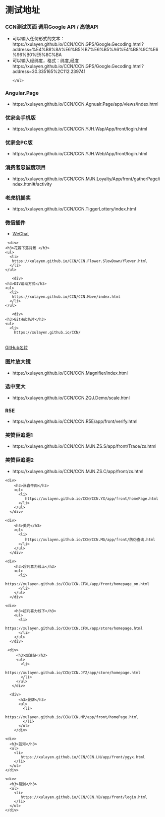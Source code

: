 # 测试地址
 
<div>
  <div>
  <h3>CCN测试页面 调用Google API / 高德API </h3>
    <ul>
      <li>
         可以输入任何形式的文本：
         <br/>
         https://xulayen.github.io/CCN/CCN.GPS/Google.Gecoding.html?address=%E4%B8%8A%E6%B5%B7%E6%B5%A6%E4%B8%9C%E6%96%B0%E5%8C%BA
      </li>
      <li>
        可以输入经纬度，格式：纬度,经度
       <br/>
        https://xulayen.github.io/CCN/CCN.GPS/Google.Gecoding.html?address=30.335165%2C112.239741
      </li>
        
    </ul>
  </div>

  <div>

  <div>
    <h3>Angular.Page</h3>
    <ul>
      <li>
        https://xulayen.github.io/CCN/CCN.Agnualr.Page/app/views/index.html
      </li>
    </ul>
  </div>
 
  <div>
    <h3>优家会手机版</h3>
    <ul>
      <li>
        https://xulayen.github.io/CCN/CCN.YJH.Wap/App/front/login.html
      </li>
    </ul>
  </div>

 <div>
    <h3>优家会PC版</h3>
    <ul>
      <li>
        https://xulayen.github.io/CCN/CCN.YJH.Web/App/front/login.html
      </li>
    </ul>
  </div>

 <div>
    <h3>消费者忠诚度项目</h3>
    <ul>
      <li>
        https://xulayen.github.io/CCN/CCN.MJN.Loyalty/App/front/gatherPage/index.html#/activity
      </li>
    </ul>
  </div>

 <div>
    <h3>老虎机摇奖</h3>
    <ul>
      <li>
        https://xulayen.github.io/CCN/CCN.TiggerLottery/index.html
      </li>
    </ul>
  </div>

 
   <div>
    <h3>微信插件</h3>
    <ul>
      <li>
        <a href="https://github.com/xulayen/WeChat">WeChat</a>
      </li>
    </ul>
  </div>

     <div>
    <h3>花瓣下落背景 </h3>
    <ul>
      <li>
       https://xulayen.github.io/CCN/CCN.Flower.SlowDown/flower.html
      </li>
    </ul>
  </div>


       <div>
    <h3>DIV运动方式</h3>
    <ul>
      <li>
       https://xulayen.github.io/CCN/CCN.Move/index.html
      </li>
    </ul>
  </div>



       <div>
    <h3>GitHub名片</h3>
    <ul>
      <li>
        https://xulayen.github.io/CCN/
<br>
        <a href="https://github.com/xulayen/github-widget-user">GitHub名片</a>
      </li>
    </ul>
  </div>


   <div>
    <h3>图片放大镜</h3>
    <ul>
      <li>
         https://xulayen.github.io/CCN/CCN.Magnifier/index.html
      </li>
    </ul>
  </div>

<div>
    <h3>选中变大</h3>
    <ul>
      <li>
         https://xulayen.github.io/CCN/CCN.ZQJ.Demo/scale.html
      </li>
    </ul>
  </div>

<div>
    <h3>R5E</h3>
    <ul>
      <li>
         https://xulayen.github.io/CCN/CCN.R5E/app/front/verify.html
      </li>
    </ul>
  </div>

  <div>
      <h3>美赞臣追溯1</h3>
      <ul>
        <li>
           https://xulayen.github.io/CCN/CCN.MJN.ZS.S/app/front/Trace/zs.html
        </li>
      </ul>
    </div>

  <div>
      <h3>美赞臣追溯2</h3>
      <ul>
        <li>
           https://xulayen.github.io/CCN/CCN.MJN.ZS.C/app/front/zs.html
        </li>
      </ul>
    </div>

    <div>
        <h3>泳鑫牛肉</h3>
        <ul>
          <li>
             https://xulayen.github.io/CCN/CCN.YX/app/front/homePage.html
          </li>
        </ul>
      </div>

    <div>
        <h3>美光</h3>
        <ul>
          <li>
             https://xulayen.github.io/CCN/CCN.MG/app/front/防伪查询.html
          </li>
        </ul>
      </div>

    <div>
        <h3>超凡喜力线上</h3>
        <ul>
          <li>
             https://xulayen.github.io/CCN/CCN.CFXL/app/front/homepage_on.html
          </li>
        </ul>
      </div>

    <div>
        <h3>超凡喜力线下</h3>
        <ul>
          <li>
             https://xulayen.github.io/CCN/CCN.CFXL/app/store/homepage.html
          </li>
        </ul>
      </div>

     <div>
         <h3>加油站</h3>
         <ul>
           <li>
              https://xulayen.github.io/CCN/CCN.JYZ/app/store/homepage.html
           </li>
         </ul>
       </div>

      <div>
          <h3>曼牌</h3>
          <ul>
            <li>
               https://xulayen.github.io/CCN/CCN.MP/app/front/homePage.html
            </li>
          </ul>
        </div>

    <div>
      <h3>蓝河</h3>
      <ul>
        <li>
           https://xulayen.github.io/CCN/CCN.LH/app/front/ygyx.html
        </li>
      </ul>
    </div>

    <div>
      <h3>易到</h3>
      <ul>
        <li>
           https://xulayen.github.io/CCN/CCN.YD/app/front/login.html
        </li>
      </ul>
    </div>

</div>
